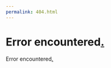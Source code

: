 ```yaml
---
permalink: 404.html
---
```

# Error encountered[.](https://ionathan-hope.github.io)
Error encountered[.](https://ionathan-hope.github.io)
